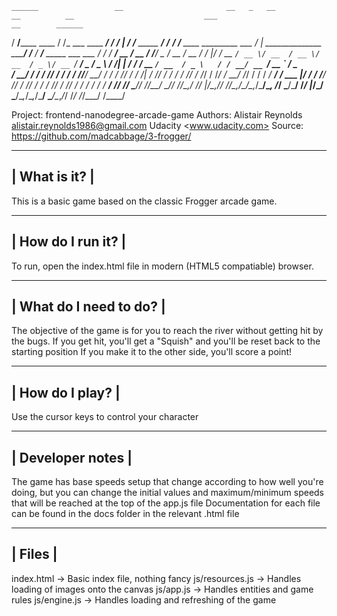     ______                 __                       __   _   __                __          __                             ___                        __        ______
   / ____/________  ____  / /_      ___  ____  ____/ /  / | / /___ _____  ____/ /___  ____/ /__  ____ _________  ___     /   |  ______________ _____/ /__     / ____/___ _____ ___  ___
  / /_  / ___/ __ \/ __ \/ __/_____/ _ \/ __ \/ __  /  /  |/ / __ `/ __ \/ __  / __ \/ __  / _ \/ __ `/ ___/ _ \/ _ \   / /| | / ___/ ___/ __ `/ __  / _ \   / / __/ __ `/ __ `__ \/ _ \
 / __/ / /  / /_/ / / / / /_/_____/  __/ / / / /_/ /  / /|  / /_/ / / / / /_/ / /_/ / /_/ /  __/ /_/ / /  /  __/  __/  / ___ |/ /  / /__/ /_/ / /_/ /  __/  / /_/ / /_/ / / / / / /  __/
/_/   /_/   \____/_/ /_/\__/      \___/_/ /_/\__,_/  /_/ |_/\__,_/_/ /_/\__,_/\____/\__,_/\___/\__, /_/   \___/\___/  /_/  |_/_/   \___/\__,_/\__,_/\___/   \____/\__,_/_/ /_/ /_/\___/
                                                                                              /____/



 Project: frontend-nanodegree-arcade-game
 Authors:  Alistair Reynolds <alistair.reynolds1986@gmail.com>
			Udacity <www.udacity.com>
 Source: https://github.com/madcabbage/3-frogger/



---------------
| What is it? |
---------------

This is a basic game based on the classic Frogger arcade game.


--------------------
| How do I run it? |
--------------------

To run, open the index.html file in modern (HTML5 compatiable) browser.


-------------------------
| What do I need to do? |
-------------------------

The objective of the game is for you to reach the river without getting hit by the bugs.
If you get hit, you'll get a "Squish" and you'll be reset back to the starting position
If you make it to the other side, you'll score a point!


------------------
| How do I play? |
------------------

Use the cursor keys to control your character


-------------------
| Developer notes |
-------------------

The game has base speeds setup that change according to how well you're doing, but you can change the initial values and maximum/minimum speeds that will be reached at the top of the app.js file
Documentation for each file can be found in the docs folder in the relevant .html file

---------
| Files |
---------

index.html -> Basic index file, nothing fancy
js/resources.js -> Handles loading of images onto the canvas
js/app.js -> Handles entities and game rules
js/engine.js -> Handles loading and refreshing of the game